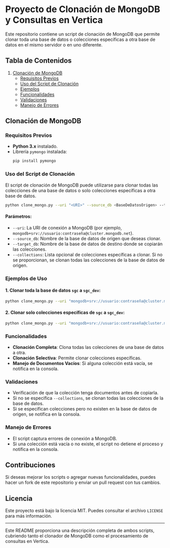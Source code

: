 # Proyecto de Clonación de MongoDB y Consultas en Vertica

Este repositorio contiene un script de clonación de MongoDB que permite clonar toda una base de datos o colecciones específicas a otra base de datos en el mismo servidor o en uno diferente. 

## Tabla de Contenidos
1. [Clonación de MongoDB](#clonación-de-mongodb)
   - [Requisitos Previos](#requisitos-previos)
   - [Uso del Script de Clonación](#uso-del-script-de-clonación)
   - [Ejemplos](#ejemplos-de-uso)
   - [Funcionalidades](#funcionalidades)
   - [Validaciones](#validaciones)
   - [Manejo de Errores](#manejo-de-errores)
   

## Clonación de MongoDB

### Requisitos Previos
- **Python 3.x** instalado.
- Librería `pymongo` instalada:
  ```bash
  pip install pymongo
  ```

### Uso del Script de Clonación

El script de clonación de MongoDB puede utilizarse para clonar todas las colecciones de una base de datos o solo colecciones específicas a otra base de datos.

```bash
python clone_mongo.py --uri "<URI>" --source_db <BaseDeDatosOrigen> --target_db <BaseDeDatosDestino> [--collections <Colección1> <Colección2> ...]
```

#### Parámetros:
- `--uri`: La URI de conexión a MongoDB (por ejemplo, `mongodb+srv://usuario:contraseña@cluster.mongodb.net`).
- `--source_db`: Nombre de la base de datos de origen que deseas clonar.
- `--target_db`: Nombre de la base de datos de destino donde se copiarán las colecciones.
- `--collections`: Lista opcional de colecciones específicas a clonar. Si no se proporcionan, se clonan todas las colecciones de la base de datos de origen.

### Ejemplos de Uso

#### 1. Clonar toda la base de datos `sgc` a `sgc_dev`:
```bash
python clone_mongo.py --uri "mongodb+srv://usuario:contraseña@cluster.mongodb.net" --source_db sgc --target_db sgc_dev
```

#### 2. Clonar solo colecciones específicas de `sgc` a `sgc_dev`:
```bash
python clone_mongo.py --uri "mongodb+srv://usuario:contraseña@cluster.mongodb.net" --source_db sgc --target_db sgc_dev --collections collection1 collection2
```

### Funcionalidades
- **Clonación Completa**: Clona todas las colecciones de una base de datos a otra.
- **Clonación Selectiva**: Permite clonar colecciones específicas.
- **Manejo de Documentos Vacíos**: Si alguna colección está vacía, se notifica en la consola.

### Validaciones
- Verificación de que la colección tenga documentos antes de copiarla.
- Si no se especifica `--collections`, se clonan todas las colecciones de la base de datos.
- Si se especifican colecciones pero no existen en la base de datos de origen, se notifica en la consola.

### Manejo de Errores
- El script captura errores de conexión a MongoDB.
- Si una colección está vacía o no existe, el script no detiene el proceso y notifica en la consola.


## Contribuciones

Si deseas mejorar los scripts o agregar nuevas funcionalidades, puedes hacer un fork de este repositorio y enviar un pull request con tus cambios.

## Licencia

Este proyecto está bajo la licencia MIT. Puedes consultar el archivo `LICENSE` para más información.

---

Este README proporciona una descripción completa de ambos scripts, cubriendo tanto el clonador de MongoDB como el procesamiento de consultas en Vertica.